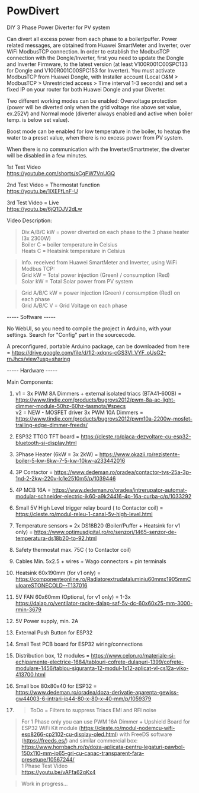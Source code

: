 # PowDivert
DIY 3 Phase Power Diverter for PV system

Can divert all excess power from each phase to a boiler/puffer.
Power related messages, are obtained from Huawei SmartMeter and Inverter, over WiFi ModbusTCP connection. 
In order to establish the ModbusTCP connection with the Dongle/Inverter, first you need to update the Dongle and Inverter Firmware, to the latest version (at least V100R001C00SPC133 for Dongle and V100R001C00SPC153 for Inverter).
You must activate ModbusTCP from Huawei Dongle, with Installer account (Local O&M > ModbusTCP > Unrestricted access > Time interval 1-3 seconds) and set a fixed IP on your router for both Huawei Dongle and your Diverter.

Two different working modes can be enabled: Overvoltage protection (power will be diverted only when the grid voltage rise above set value, ex.252V) and Normal mode (diverter always enabled and active when boiler temp. is below set value).

Boost mode can be enabled for low temperature in the boiler, to heatup the water to a preset value, when there is no excess power from PV system.

When there is no communication with the Inverter/Smartmeter, the diverter will be disabled in a few minutes. 

1st Test Video  
https://youtube.com/shorts/sCgPW7VnUGQ

2nd Test Video = Thermostat function  
https://youtu.be/1lXEFfLnF-U

3rd Test Video = Live  
https://youtu.be/6jQ1DJV2dLw

Video Description:

>Div.A/B/C   kW = power diverted on each phase to the 3 phase heater (3x 2300W)  
>Boiler C = boiler temperature in Celsius  
>Heats C = Heatsink temperature in Celsius  

>Info. received from Huawei SmartMeter and Inverter, using WiFi Modbus TCP:  
>Grid  kW = Total power injection (Green) / consumption (Red)  
>Solar kW = Total Solar power from PV system  

>Grid A/B/C  kW = power injection (Green) / consumption (Red) on each phase  
>Grid A/B/C   V = Grid Voltage on each phase  

----- Software ----- 

No WebUI, so you need to compile the project in Arduino, with your settings. Search for "Config" part in the sourcecode.  

A preconfigured, portable Arduino package, can be downloaded from here = https://drive.google.com/file/d/1l2-xdqns-cGS3Vl_VYF_oUsG2-rnJhcs/view?usp=sharing

  
----- Hardware ----- 

Main Components:

1) v1 = 3x PWM 8A Dimmers + external isolated triacs (BTA41-600B) = https://www.tindie.com/products/bugrovs2012/pwm-8a-ac-light-dimmer-module-50hz-60hz-tasmota/#specs  
v2 = NEW - MOSFET driver 3x PWM 10A Dimmers = https://www.tindie.com/products/bugrovs2012/pwm10a-2200w-mosfet-trailing-edge-dimmer-freeds/

3) ESP32 TTGO TFT board = https://cleste.ro/placa-dezvoltare-cu-esp32-bluetooth-si-display.html

4) 3Phase Heater (6kW = 3x 2kW) = https://www.okazii.ro/rezistente-boiler-5-kw-6kw-7-5-kw-10kw-a233442016 

5) 3P Contactor = https://www.dedeman.ro/oradea/contactor-tvs-25a-3p-1nd-2-2kw-220v-lc1e2510m5/p/1039446

6) 4P MCB 16A = https://www.dedeman.ro/oradea/intrerupator-automat-modular-schneider-electric-ik60-a9k24416-4p-16a-curba-c/p/1033292

7) Small 5V High Level trigger relay board ( to Contactor coil) = https://cleste.ro/modul-releu-1-canal-5v-high-level.html

8) Temperature sensors = 2x DS18B20 (Boiler/Puffer + Heatsink for v1 only) = https://www.optimusdigital.ro/ro/senzori/1465-senzor-de-temperatura-ds18b20-to-92.html

9) Safety thermostat max. 75C ( to Contactor coil)

10) Cables Min. 5x2.5 + wires + Wago connectors + pin terminals

11) Heatsink 60x190mm (for v1 only) = https://componenteonline.ro/Radiatorextrudataluminiu60mmx1905mmCuloareSTONECOLD--T137016 

12) 5V FAN 60x60mm (Optional, for v1 only) = 1-3x https://dalap.ro/ventilator-racire-dalap-saf-5v-dc-60x60x25-mm-3000-rmin-3679

13) 5V Power supply, min. 2A

14) External Push Button for ESP32

15) Small Test PCB board for ESP32 wiring/connections

16) Distribution box, 12 modules = https://www.celon.ro/materiale-si-echipamente-electrice-1684/tablouri-cofrete-dulapuri-1399/cofrete-modulare-1456/tablou-siguranta-12-modul-1x12-aplicat-vl-cs12a-viko-413700.html

17) Small box 80x80x40 for ESP32 = https://www.dedeman.ro/oradea/doza-derivatie-aparenta-gewiss-gw44003-6-intrari-ip44-80-x-80-x-40-mm/p/1059379

18) > ToDo = Filters to suppress Triacs EMI and RFI noise 

> For 1 Phase only you can use PWM 16A Dimmer + Upshield Board for ESP32 WiFi Kit module (https://cleste.ro/modul-nodemcu-wifi-esp8266-cp2102-cu-display-oled.html) with FreeDS software (https://freeds.es/) and similar commercial box: https://www.hornbach.ro/p/doza-aplicata-pentru-legaturi-pawbol-150x110-mm-ip65-gri-cu-capac-transparent-fara-presetupe/10567244/  
> 1 Phase Test Video  
> https://youtu.be/vAFfa62qKx4

>Work in progress...
